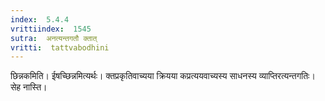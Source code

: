 ```yaml
---
index:  5.4.4
vrittiindex:  1545
sutra:  अनत्यन्तगतौ क्तात्
vritti:  tattvabodhini 
---
```


छिन्नकमिति। ईषच्छिन्नमित्यर्थः। क्तप्रकृतिवाच्यया क्रियया कप्रत्ययवाच्यस्य साधनस्य व्याप्तिरत्यन्तगतिः। सेह नास्ति। 

